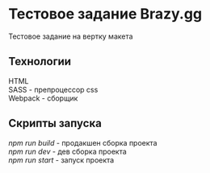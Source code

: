 # Тестовое задание Brazy.gg

Тестовое задание на вертку макета

## Технологии

HTML  
SASS - препроцессор css  
Webpack - сборщик

## Скрипты запуска

*npm run build* - продакшен сборка проекта  
*npm run dev* - дев сборка проекта  
*npm run start* - запуск проекта